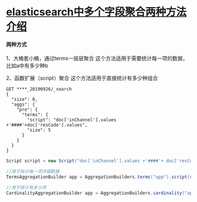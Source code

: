 # [elasticsearch中多个字段聚合两种方法介绍](https://www.cnblogs.com/libin2015/p/11661703.html)

#### 两种方式

1、大桶套小桶，通过terms一层层聚合
这个方法适用于需要统计每一项的数据，比如a中有多少种b

2、函数扩展（script）聚合
这个方法适用于直接统计有多少种组合

```
GET ****_20190926/_search
{
  "size": 0,
  "aggs": {
    "pre": {
      "terms": {
        "script": "doc['inChannel'].values +'####'+doc['resCode'].values",
        "size": 5
      }
    }
  }
}
```

```java
Script script = new Script("doc['inChannel'].values +'####'+ doc['resCode'].values");

//用于统计每一项详细数据
TermsAggregationBuilder app = AggregationBuilders.terms("app").script(script).size(10000);

//用于统计有多少项
CardinalityAggregationBuilder app = AggregationBuilders.cardinality("app").script(script).precisionThreshold(10000);
```

